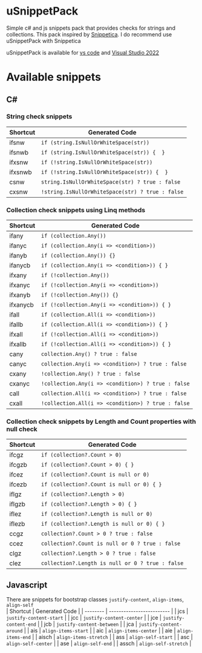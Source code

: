 # uSnippetPack
Simple c# and js snippets pack that provides checks for strings and collections. This pack inspired by [Snippetica](https://github.com/JosefPihrt/Snippetica). I do recommend use uSnippetPack with Snippetica

uSnippetPack is available for [vs code](https://marketplace.visualstudio.com/items?itemName=za9cser.usnippetpackvscode) and [Visual Studio 2022](https://marketplace.visualstudio.com/items?itemName=za9cser.usnippetpack2022)

# Available snippets

## C#

### String check snippets

| Shortcut | Generated Code                                   |
| -------- | ------------------------------------------------ |
| ifsnw    | `if (string.IsNullOrWhiteSpace(str))`            |
| ifsnwb   | `if (string.IsNullOrWhiteSpace(str)) {  }`       |
| ifxsnw   | `if (!string.IsNullOrWhiteSpace(str))`           |
| ifxsnwb  | `if (!string.IsNullOrWhiteSpace(str)) {  }`      |
| csnw     | `string.IsNullOrWhiteSpace(str) ? true : false`  |
| cxsnw    | `!string.IsNullOrWhiteSpace(str) ? true : false` |


### Collection check snippets using Linq methods
| Shortcut | Generated Code                                     |
| -------- | -------------------------------------------------- |
| ifany    | `if (collection.Any())`                            |
| ifanyc   | `if (collection.Any(i => <condition>))`            |
| ifanyb   | `if (collection.Any()) {}`                         |
| ifanycb  | `if (collection.Any(i => <condition>)) { }`        |
| ifxany   | `if (!collection.Any())`                           |
| ifxanyc  | `if (!collection.Any(i => <condition>))`           |
| ifxanyb  | `if (!collection.Any()) {}`                        |
| ifxanycb | `if (!collection.Any(i => <condition>)) { }`       |
| ifall    | `if (collection.All(i => <condition>))`            |
| ifallb   | `if (collection.All(i => <condition>)) { }`        |
| ifxall   | `if (!collection.All(i => <condition>))`           |
| ifxallb  | `if (!collection.All(i => <condition>)) { }`       |
| cany     | `collection.Any() ? true : false`                  |
| canyc    | `collection.Any(i => <condition>) ? true : false`  |
| cxany    | `!collection.Any() ? true : false`                 |
| cxanyc   | `!collection.Any(i => <condition>) ? true : false` |
| call     | `collection.All(i => <condition>) ? true : false`  |
| cxall    | `!collection.All(i => <condition>) ? true : false` |

### Collection check snippets by Length and Count properties with null check

| Shortcut | Generated Code                                   |
| -------- | ------------------------------------------------ |
| ifcgz    | `if (collection?.Count > 0)`                     |
| ifcgzb   | `if (collection?.Count > 0) { }`                 |
| ifcez    | `if (collection?.Count is null or 0)`            |
| ifcezb   | `if (collection?.Count is null or 0) { }`        |
| iflgz    | `if (collection?.Length > 0)`                    |
| iflgzb   | `if (collection?.Length > 0) { }`                |
| iflez    | `if (collection?.Length is null or 0)`           |
| iflezb   | `if (collection?.Length is null or 0) { }`       |
| ccgz     | `collection?.Count > 0 ? true : false`           |
| ccez     | `collection?.Count is null or 0 ? true : false`  |
| clgz     | `collection?.Length > 0 ? true : false`          |
| clez     | `collection?.Length is null or 0 ? true : false` |

## Javascript
There are snippets for bootstrap classes `justify-content`, `align-items`, `align-self`  
| Shortcut | Generated Code            |
| -------- | ------------------------- |
| jcs      | `justify-content-start`   |
| jcc      | `justify-content-center`  |
| jce      | `justify-content-end`     |
| jcb      | `justify-content-between` |
| jca      | `justify-content-around`  |
| ais      | `align-items-start`       |
| aic      | `align-items-center`      |
| aie      | `align-items-end`         |
| aisch    | `align-items-stretch`     |
| ass      | `align-self-start`        |
| asc      | `align-self-center`       |
| ase      | `align-self-end`          |
| assch    | `align-self-stretch`      |
